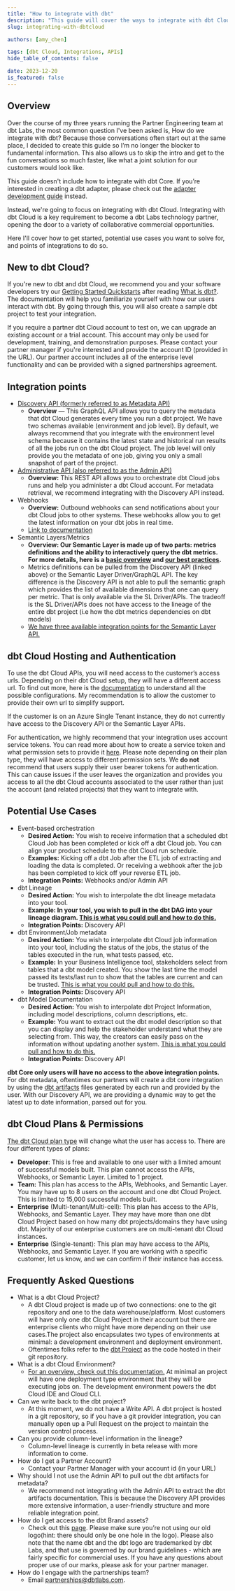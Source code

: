 ```yaml
---
title: "How to integrate with dbt"
description: "This guide will cover the ways to integrate with dbt Cloud"
slug: integrating-with-dbtcloud

authors: [amy_chen]

tags: [dbt Cloud, Integrations, APIs]
hide_table_of_contents: false

date: 2023-12-20
is_featured: false
---
```

## Overview

Over the course of my three years running the Partner Engineering team at dbt Labs, the most common question I've been asked is, How do we integrate with dbt? Because those conversations often start out at the same place, I decided to create this guide so I’m no longer the blocker to fundamental information. This also allows us to skip the intro and get to the fun conversations so much faster, like what a joint solution for our customers would look like. 

This guide doesn't include how to integrate with dbt Core. If you’re interested in creating a dbt adapter, please check out the [adapter development guide](/guides/dbt-ecosystem/adapter-development/1-what-are-adapters) instead.

Instead, we're going to focus on integrating with dbt Cloud. Integrating with dbt Cloud is a key requirement to become a dbt Labs technology partner, opening the door to a variety of collaborative commercial opportunities. 

Here I'll cover how to get started, potential use cases you want to solve for, and points of integrations to do so.

## New to dbt Cloud?

If you're new to dbt and dbt Cloud, we recommend you and your software developers try our [Getting Started Quickstarts](/guides) after reading [What is dbt?](/docs/introduction). The documentation will help you familiarize yourself with how our users interact with dbt. By going through this, you will also create a sample dbt project to test your integration.

If you require a partner dbt Cloud account to test on, we can upgrade an existing account or a trial account. This account may only be used for development, training, and demonstration purposes. Please contact your partner manager if you're interested and provide the account ID (provided in the URL). Our partner account includes all of the enterprise level functionality and can be provided with a signed partnerships agreement.

## Integration points

- [Discovery API (formerly referred to as Metadata API)](/docs/dbt-cloud-apis/discovery-api)
    - **Overview** &mdash; This GraphQL API allows you to query the metadata that dbt Cloud generates every time you run a dbt project. We have two schemas available (environment and job level). By default, we always recommend that you integrate with the environment level schema because it contains the latest state and historical run results of all the jobs run on the dbt Cloud project. The job level will only provide you the metadata of one job, giving you only a small snapshot of part of the project.
- [Administrative API (also referred to as the Admin API)](https://docs.getdbt.com/docs/dbt-cloud-apis/admin-cloud-api)
    - **Overview:** This REST API allows you to orchestrate dbt Cloud jobs runs and help you administer a dbt Cloud account. For metadata retrieval, we recommend integrating with the Discovery API instead.
- Webhooks
    - **Overview:** Outbound webhooks can send notifications about your dbt Cloud jobs to other systems. These webhooks allow you to get the latest information on your dbt jobs in real time.
    - [Link to documentation](https://docs.getdbt.com/docs/deploy/webhooks)
- Semantic Layers/Metrics
    - **Overview: Our Semantic Layer is made up of two parts: metrics definitions and the ability to interactively query the dbt metrics. For more details, here is a [basic overview](https://docs.getdbt.com/docs/use-dbt-semantic-layer/dbt-sl) and [our best practices](https://docs.getdbt.com/guides/dbt-ecosystem/sl-partner-integration-guide).**
    - Metrics definitions can be pulled from the Discovery API (linked above) or the Semantic Layer Driver/GraphQL API. The key difference is the Discovery API is not able to pull the semantic graph which provides the list of available dimensions that one can query per metric. That is only available via the SL Driver/APIs. The tradeoff is the SL Driver/APIs does not have access to the lineage of the entire dbt project (i.e how the dbt metrics dependencies on dbt models)
    - [We have three available integration points for the Semantic Layer API.](https://docs.getdbt.com/docs/dbt-cloud-apis/sl-api-overview)

## dbt Cloud Hosting and Authentication

To use the dbt Cloud APIs, you will need access to the customer’s access urls. Depending on their dbt Cloud setup, they will have a different access url. To find out more, here is the [documentation](https://docs.getdbt.com/docs/cloud/about-cloud/regions-ip-addresses) to understand all the possible configurations. My recommendation is to allow the customer to provide their own url to simplify support. 

If the customer is on an Azure Single Tenant instance, they do not currently have access to the Discovery API or the Semantic Layer APIs. 

For authentication, we highly recommend that your integration uses account service tokens. You can read more about how to create a service token and what permission sets to provide it [here](https://docs.getdbt.com/docs/dbt-cloud-apis/service-tokens). Please note depending on their plan type, they will have access to different permission sets. We **do not** recommend that users supply their user bearer tokens for authentication. This can cause issues if the user leaves the organization and provides you access to all the dbt Cloud accounts associated to the user rather than just the account (and related projects) that they want to integrate with. 

## Potential Use Cases

- Event-based orchestration
    - **Desired Action:** You wish to receive information that a scheduled dbt Cloud Job has been completed or kick off a dbt Cloud job. You can align your product schedule to the dbt Cloud run schedule.
    - **Examples:** Kicking off a dbt Job after the ETL job of extracting and loading the data is completed. Or receiving a webhook after the job has been completed to kick off your reverse ETL job.
    - **Integration Points:** Webhooks and/or Admin API
- dbt Lineage
    - **Desired Action:** You wish to interpolate the dbt lineage metadata into your tool.
    - **Example: In your tool, you wish to pull in the dbt DAG into your lineage diagram. [This is what you could pull and how to do this.](https://docs.getdbt.com/docs/dbt-cloud-apis/discovery-use-cases-and-examples#whats-the-full-data-lineage)**
    - **Integration Points:** Discovery API
- dbt Environment/Job metadata
    - **Desired Action:** You wish to interpolate dbt Cloud job information into your tool, including the status of the jobs, the status of the tables executed in the run, what tests passed, etc.
    - **Example:** In your Business Intelligence tool, stakeholders select from tables that a dbt model created. You show the last time the model passed its tests/last run to show that the tables are current and can be trusted. [This is what you could pull and how to do this.](https://docs.getdbt.com/docs/dbt-cloud-apis/discovery-use-cases-and-examples#whats-the-latest-state-of-each-model)
    - **Integration Points:** Discovery API
- dbt Model Documentation
    - **Desired Action:** You wish to interpolate dbt Project Information, including model descriptions, column descriptions, etc.
    - **Example:** You want to extract out the dbt model description so that you can display and help the stakeholder understand what they are selecting from. This way, the creators can easily pass on the information without updating another system. [This is what you could pull and how to do this.](https://docs.getdbt.com/docs/dbt-cloud-apis/discovery-use-cases-and-examples#what-does-this-dataset-and-its-columns-mean)
    - **Integration Points:** Discovery API

**dbt Core only users will have no access to the above integration points.** For dbt metadata, oftentimes our partners will create a dbt core integration by using the [dbt artifacts](https://www.getdbt.com/product/semantic-layer/) files generated by each run and provided by the user. With our Discovery API, we are providing a dynamic way to get the latest up to date information, parsed out for you.

## dbt Cloud Plans & Permissions

[The dbt Cloud plan type](https://www.getdbt.com/pricing) will change what the user has access to. There are four different types of plans:

- **Developer**: This is free and available to one user with a limited amount of successful models built. This plan cannot access the APIs, Webhooks, or Semantic Layer. Limited to 1 project.
- **Team:** This plan has access to the APIs, Webhooks, and Semantic Layer. You may have up to 8 users on the account and one dbt Cloud Project. This is limited to 15,000 successful models built.
- **Enterprise** (Multi-tenant/Multi-cell): This plan has access to the APIs, Webhooks, and Semantic Layer. They may have more than one dbt Cloud Project based on how many dbt projects/domains they have using dbt. Majority of our enterprise customers are on multi-tenant dbt Cloud instances.
- **Enterprise** (Single-tenant): This plan may have access to the APIs, Webhooks, and Semantic Layer. If you are working with a specific customer, let us know, and we can confirm if their instance has access.

## Frequently Asked Questions

- What is a dbt Cloud Project?
    - A dbt Cloud project is made up of two connections: one to the git repository and one to the data warehouse/platform. Most customers will have only one dbt Cloud Project in their account but there are enterprise clients who might have more depending on their use cases.The project also encapsulates two types of environments at minimal: a development environment and deployment environment.
    - Oftentimes folks refer to the [dbt Project](https://docs.getdbt.com/docs/build/projects) as the code hosted in their git repository.
- What is a dbt Cloud Environment?
    - [For an overview, check out this documentation.](https://docs.getdbt.com/docs/environments-in-dbt) At minimal an project will have one deployment type environment that they will be executing jobs on. The development environment powers the dbt Cloud IDE and Cloud CLI.
- Can we write back to the dbt project?
    - At this moment, we do not have a Write API. A dbt project is hosted in a git repository, so if you have a git provider integration, you can manually open up a Pull Request on the project to maintain the version control process.
- Can you provide column-level information in the lineage?
    - Column-level lineage is currently in beta release with more information to come.
- How do I get a Partner Account?
    - Contact your Partner Manager with your account id (in your URL)
- Why should I not use the Admin API to pull out the dbt artifacts for metadata?
    - We recommend not integrating with the Admin API to extract the dbt artifacts documentation. This is because the Discovery API provides more extensive information, a user-friendly structure and more reliable integration point.
- How do I get access to the dbt Brand assets?
    - Check out this [page](https://www.getdbt.com/brand-guidelines/). Please make sure you’re not using our old logo(hint: there should only be one hole in the logo). Please also note that the name dbt and the dbt logo are trademarked by dbt Labs, and that use is governed by our brand guidelines - which are fairly specific for commercial uses. If you have any questions about proper use of our marks, please ask for your partner manager.
- How do I engage with the partnerships team?
    - Email partnerships@dbtlabs.com.